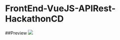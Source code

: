 # FrontEnd-VueJS-APIRest-HackathonCD

##Preview
![](https://media.giphy.com/media/APb8K8IhJrCXCArd8X/giphy.gif)
